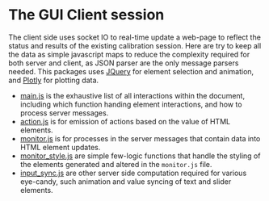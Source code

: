 # The GUI Client session

The client side uses socket IO to real-time update a web-page to reflect the
status and results of the existing calibration session. Here are try to keep all
the data as simple javascript maps to reduce the complexity required for both
server and client, as JSON parser are the only message parsers needed. This
packages uses [JQuery](jquery) for element selection and animation, and
[Plotly](plotly) for plotting data.

- [main.js](js/main.js) is the exhaustive list of all interactions within the
  document, including which function handing element interactions, and how to
  process server messages.
- [action.js](js/action.js) is for emission of actions based on the value of
  HTML elements.
- [monitor.js](js/monitor.js) is for processes in the server messages that
  contain data into HTML element updates.
- [monitor_style.js](js/monitor_style.js) are simple few-logic functions that
  handle the styling of the elements generated and altered in the `monitor.js`
  file.
- [input_sync.js](js/input_sync.js) are other server side computation required
  for various eye-candy, such animation and value syncing of text and slider
  elements.

[jquery]: https://jquery.com/
[plotly]: https://plotly.com/javascript/